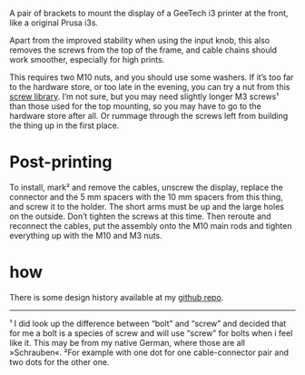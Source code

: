 A pair of brackets to mount the display of a GeeTech i3 printer at the front, like a original Prusa i3s.

Apart from the improved stability when using the input knob, this also removes the screws from the top of the frame, and cable chains should work smoother, especially for high prints.


This requires two M10 nuts, and you should use some washers. If it’s too far to the hardware store, or too late in the evening, you can try a nut from this [screw library](https://www.thingiverse.com/thing:8796). I’m not sure, but you may need slightly longer M3 screws¹ than those used for the top mounting, so you may have to go to the hardware store after all. Or rummage through the screws left from building the thing up in the first place.

# Post-printing

To install, mark² and remove the cables, unscrew the display, replace the connector and the 5 mm spacers with the 10 mm spacers from this thing, and screw it to the holder. The short arms must be up and the large holes on the outside. Don’t tighten the screws at this time. Then reroute and reconnect the cables, put the assembly onto the M10 main rods and tighten everything up with the M10 and M3 nuts.


# how

There is some design history available at my [github repo](https://github.com/ospalh/3d-printing/tree/develop/Displayhalter).


----
¹ I did look up the difference between “bolt” and “screw” and decided that for me a bolt is a species of screw and will use “screw” for bolts when i feel like it. This may be from my native German, where those are all »Schrauben«.
²For example with one dot for one cable-connector pair and two dots for the other one.
